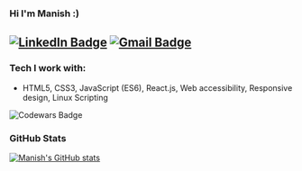 ### Hi I'm Manish :)

[![LinkedIn Badge](https://img.shields.io/badge/LinkedIn-0077B5?style=for-the-badge&logo=linkedin&logoColor=white)](https://www.linkedin.com/in/manish--mehra/)
[![Gmail Badge](https://img.shields.io/badge/Gmail-D14836?style=for-the-badge&logo=gmail&logoColor=white)](mailto:manishmehra212@gmail.com)
---
<!-- I am a Software Developer specializing in front end web technologies. -->

<!-- - I'm based in New Delhi, India
- You can contact me at [mannyoii@protonmail.com](mailto:mannyoii@protonmail.com)
- I'm currently learning React -->

### Tech I work with:

<!-- <p>My primary skills include:</p> -->

- HTML5, CSS3, JavaScript (ES6), React.js, Web accessibility, Responsive design, Linux Scripting

![Codewars Badge](https://www.codewars.com/users/mannyoii/badges/small)

### GitHub Stats

[![Manish's GitHub stats](https://github-readme-stats.vercel.app/api?username=mannyoii)](https://github.com/mannyoii/)
